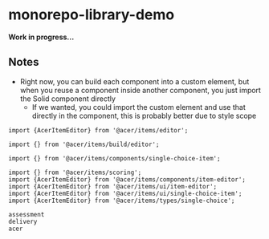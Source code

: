 # monorepo-library-demo 

__Work in progress...__

## Notes

* Right now, you can build each component into a custom element, but when you reuse a component inside another component, you just import the Solid component directly
  * If we wanted, you could import the custom element and use that directly in the component, this is probably better due to style scope

```
import {AcerItemEditor} from '@acer/items/editor';

import {} from '@acer/items/build/editor';

import {} from '@acer/items/components/single-choice-item';

import {} from '@acer/items/scoring';
import {AcerItemEditor} from '@acer/items/components/item-editor';
import {AcerItemEditor} from '@acer/items/ui/item-editor';
import {AcerItemEditor} from '@acer/items/ui/single-choice-item';
import {AcerItemEditor} from '@acer/items/types/single-choice';

assessment
delivery
acer


```